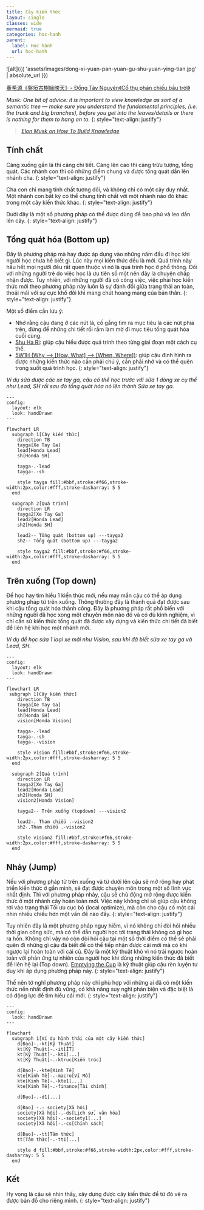 ```yaml
---
title: Cây kiến thức
layout: single
classes: wide
mermaid: true
categories: hoc-hanh
parent:
  label: Học hành
  url: hoc-hanh
---
```


![alt]({{ 'assets/images/dong-xi-yuan-pan-yuan-gu-shu-yuan-ying-tian.jpg' | absolute_url }})
> <cite>
<a target="_blank" href="https://dongxiyuan.artron.net/works_detail_brt000790000262">
董希源《盤垣古樹縁映天》- Đổng Tây Nguyên《Cổ thụ phản chiếu bầu trời》
</a>
</cite>

*Musk: One bit of advice: it is important to view knowledge as sort of a semantic tree — make sure you understand the fundamental principles, (i.e. the trunk and big branches), before you get into the leaves/details or there is nothing for them to hang on to.*
{: style="text-align: justify"}

> <cite><a target="_blank" href="https://fs.blog/elon-musk-knowledge/">
Elon Musk on How To Build Knowledge
</a></cite>

## Tính chất
Càng xuống gần lá thì càng chi tiết. Càng lên cao thì càng trừu tượng, tổng quát.
Các nhánh con thì có những điểm chung và được tổng quát dần lên nhánh cha.
{: style="text-align: justify"}

Cha con chỉ mang tính chất tương đối, và không chỉ có một cây duy nhất.
Một nhánh con bất kỳ có thể chung tính chất với một nhánh nào đó khác trong một cây kiến thức khác.
{: style="text-align: justify"}

Dưới đây là một số phương pháp có thể được dùng để bao phủ và leo dần lên cây.
{: style="text-align: justify"}

## Tổng quát hóa (Bottom up)
Đây là phương pháp mà hay được áp dụng vào những năm đầu đi học khi người học chưa hề biết gì. Lúc này mọi kiến thức đều là mới.
Quá trình này hầu hết mọi người đều rất quen thuộc vì nó là quá trình học ở phổ thông. 
Đối với những người trẻ do việc học là ưu tiên số một nên đây là chuyện chấp nhận được. 
Tuy nhiên, với những người đã có công việc, việc phải học kiến thức mới theo phương pháp này luôn là sự đánh đổi giữa trạng thái an toàn, thoải mái với sự cực khổ đôi khi mang chút hoang mang của bản thân.
{: style="text-align: justify"}


Một số điểm cần lưu ý:
- Nhớ rằng cậu đang ở các nút lá, cố gắng tìm ra mục tiêu là các nút phía trên, đừng để những chi tiết rối rắm làm mờ đi mục tiêu tổng quát hóa cuối cùng.
- <a target="_blank" href="/shu-ha-ri">Shu Ha Ri</a>: giúp cậu hiểu được quá trình theo từng giai đoạn một cách cụ thể.
- <a target="_blank" href="/5w1h">5W1H (Why --> [How, What] --> [When, Where])</a>: giúp cậu định hình ra được những kiến thức nào cần phải chú ý, cần phải nhớ và có thể quên trong suốt quá trình học.
{: style="text-align: justify"}

*Ví dụ sửa được các xe tay ga, cậu có thể học trước với sửa 1 dòng xe cụ thể như Lead, SH rồi sau đó tổng quát hóa nó lên thành Sửa xe tay ga.*

```mermaid
---
config:
  layout: elk
  look: handDrawn
---

flowchart LR
  subgraph 1[Cây kiến thức]
    direction TB
    tayga[Xe Tay Ga]
    lead[Honda Lead]
    sh[Honda SH]

    tayga-.-lead
    tayga-.-sh

    style tayga fill:#bbf,stroke:#f66,stroke-width:2px,color:#fff,stroke-dasharray: 5 5
  end

  subgraph 2[Quá trình]
    direction LR
    tayga2[Xe Tay Ga]
    lead2[Honda Lead]
    sh2[Honda SH]

    lead2-- Tổng quát (bottom up) ---tayga2
    sh2-- Tổng quát (bottom up) ---tayga2

    style tayga2 fill:#bbf,stroke:#f66,stroke-width:2px,color:#fff,stroke-dasharray: 5 5
  end
```

## Trên xuống (Top down)
Để học hay tìm hiểu 1 kiến thức mới, nếu may mắn cậu có thể áp dụng phương pháp từ trên xuống. 
Thông thường đây là thành quả đạt được sau khi cậu tổng quát hóa thành công.
Đây là phương pháp rất phổ biến với những người đã học xong một chuyên môn nào đó và có đủ kinh nghiệm, 
vì chỉ cần sử kiến thức tổng quát đã được xây dựng và kiến thức chi tiết đã biết để liên hệ khi học một nhánh mới.

*Ví dụ để học sửa 1 loại xe mới như Vision, sau khi đã biết sửa xe tay ga và Lead, SH.*

```mermaid
---
config:
  layout: elk
  look: handDrawn
---

flowchart LR
 subgraph 1[Cây kiến thức]
    direction TB
    tayga[Xe Tay Ga]
    lead[Honda Lead]
    sh[Honda SH]
    vision[Honda Vision]

    tayga-.-lead
    tayga-.-sh
    tayga-.-vision

    style vision fill:#bbf,stroke:#f66,stroke-width:2px,color:#fff,stroke-dasharray: 5 5
  end

  subgraph 2[Quá trình]
    direction LR
    tayga2[Xe Tay Ga]
    lead2[Honda Lead]
    sh2[Honda SH]
    vision2[Honda Vision]

    tayga2-- Trên xuống (topdown) ---vision2

    lead2-. Tham chiếu .-vision2
    sh2-.Tham chiếu .-vision2

    style vision2 fill:#bbf,stroke:#f66,stroke-width:2px,color:#fff,stroke-dasharray: 5 5
  end
```

## Nhảy (Jump)
Nếu với phương pháp từ trên xuống và từ dưới lên cậu sẽ mở rộng hay phát triển kiến thức ở gần mình, sẽ đạt được chuyên môn trong một số lĩnh vực nhất định. 
Thì với phương pháp nhảy, cậu sẽ chủ động mở rộng được kiến thức ở một nhánh cây hoàn toàn mới. 
Việc này không chỉ sẽ giúp cậu không rơi vào trạng thái Tối ưu cục bộ (local optimize), mà còn cho cậu có một cái nhìn nhiều chiều hơn một vấn đề nào đấy.
{: style="text-align: justify"}

Tuy nhiên đây là một phương pháp nguy hiểm, vì nó không chỉ đòi hỏi nhiều thời gian công sức, mà có thể dẫn người học tới trạng thái không có gì học ra hồn.
Không chỉ vậy nó còn đòi hỏi cậu tại một số thời điểm có thể sẽ phải quên đi những gì cậu đã biết để có thể tiếp nhận được cái mới mà có khi ngược lại hoàn toàn với cái cũ. 
Đây là một kỹ thuật khó vì nó trái ngược hoàn toàn với phản ứng tự nhiên của người học khi dùng những kiến thức đã biết để liên hệ lại (Top down). 
<a target="_blank" href="https://www.oreilly.com/library/view/apprenticeship-patterns/9780596806842/ch02.html">Emptying the Cup</a> là kỹ thuật giúp cậu rèn luyện tư duy khi áp dụng phương pháp này.
{: style="text-align: justify"}

Thế nên tớ nghĩ phương pháp này chỉ phù hợp với những ai đã có một kiến thức nền nhất định đủ vững, có khả năng suy nghĩ phản biện và đặc biệt là có động lực để tìm hiểu cái mới.
{: style="text-align: justify"}

```mermaid
---
config:
  look: handDrawn
---

flowchart
  subgraph 1[Ví dụ hình thái của một cây kiến thức]
    d[Đạo]-.-kt[Kỹ Thuật]
    kt[Kỹ Thuật]-.-it[IT]
    kt[Kỹ Thuật]-.-kt1[...]
    kt[Kỹ Thuật]-.-ktruc[Kiến trúc]

    d[Đạo]-.-kte[Kinh Tế]
    kte[Kinh Tế]-.-macro[Vĩ Mô]
    kte[Kinh Tế]-.-kte1[...]
    kte[Kinh Tế]-.-finance[Tài chính]

    d[Đạo]-.-d1[...]

    d[Đạo] -.- society[Xã hội]
    society[Xã hội]-.-ds[Lịch sử, văn hóa]
    society[Xã hội]-.-society1[...]
    society[Xã hội]-.-cs[Chính sách]

    d[Đạo]-.-tt[Tâm thức]
    tt[Tâm thức]-.-tt1[...]

    style d fill:#bbf,stroke:#f66,stroke-width:2px,color:#fff,stroke-dasharray: 5 5
  end
```

## Kết
Hy vọng là cậu sẽ nhìn thấy, xây dựng được cây kiến thức để từ đó vẽ ra được bản đồ cho riêng mình.
{: style="text-align: justify"}